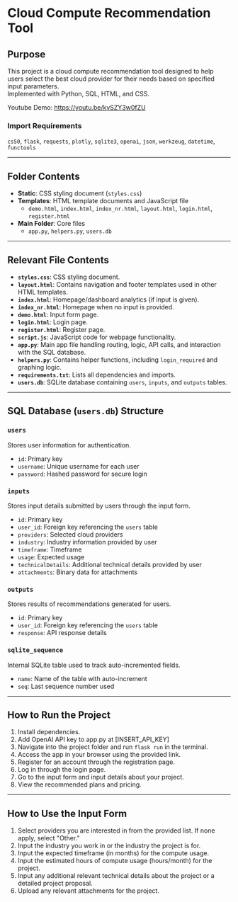 # Cloud Compute Recommendation Tool

## Purpose
This project is a cloud compute recommendation tool designed to help users select the best cloud provider for their needs based on specified input parameters.  
Implemented with Python, SQL, HTML, and CSS.

Youtube Demo: https://youtu.be/kvSZY3w0fZU

### Import Requirements
`cs50`, `flask`, `requests`, `plotly`, `sqlite3`, `openai`, `json`, `werkzeug`, `datetime`, `functools`

----

## Folder Contents

- **Static**: CSS styling document (`styles.css`)  
- **Templates**: HTML template documents and JavaScript file  
  - `demo.html`, `index.html`, `index_nr.html`, `layout.html`, `login.html`, `register.html`  
- **Main Folder**: Core files  
  - `app.py`, `helpers.py`, `users.db`

----

## Relevant File Contents

- **`styles.css`**: CSS styling document.  
- **`layout.html`**: Contains navigation and footer templates used in other HTML templates.  
- **`index.html`**: Homepage/dashboard analytics (if input is given).  
- **`index_nr.html`**: Homepage when no input is provided.  
- **`demo.html`**: Input form page.  
- **`login.html`**: Login page.  
- **`register.html`**: Register page.  
- **`script.js`**: JavaScript code for webpage functionality.  
- **`app.py`**: Main app file handling routing, logic, API calls, and interaction with the SQL database.  
- **`helpers.py`**: Contains helper functions, including `login_required` and graphing logic.  
- **`requirements.txt`**: Lists all dependencies and imports.  
- **`users.db`**: SQLite database containing `users`, `inputs`, and `outputs` tables.  

----

## SQL Database (`users.db`) Structure

### `users`
Stores user information for authentication.  
- `id`: Primary key  
- `username`: Unique username for each user  
- `password`: Hashed password for secure login  

### `inputs`
Stores input details submitted by users through the input form.  
- `id`: Primary key  
- `user_id`: Foreign key referencing the `users` table  
- `providers`: Selected cloud providers  
- `industry`: Industry information provided by user  
- `timeframe`: Timeframe  
- `usage`: Expected usage  
- `technicalDetails`: Additional technical details provided by user  
- `attachments`: Binary data for attachments  

### `outputs`
Stores results of recommendations generated for users.  
- `id`: Primary key  
- `user_id`: Foreign key referencing the `users` table  
- `response`: API response details  

### `sqlite_sequence`
Internal SQLite table used to track auto-incremented fields.  
- `name`: Name of the table with auto-increment  
- `seq`: Last sequence number used  

----

## How to Run the Project

1. Install dependencies.
2. Add OpenAI API key to app.py at [INSERT_API_KEY]
3. Navigate into the project folder and run `flask run` in the terminal.  
4. Access the app in your browser using the provided link.  
5. Register for an account through the registration page.  
6. Log in through the login page.  
7. Go to the input form and input details about your project.  
8. View the recommended plans and pricing.  

----

## How to Use the Input Form

1. Select providers you are interested in from the provided list. If none apply, select "Other."  
2. Input the industry you work in or the industry the project is for.  
3. Input the expected timeframe (in months) for the compute usage.  
4. Input the estimated hours of compute usage (hours/month) for the project.  
5. Input any additional relevant technical details about the project or a detailed project proposal.  
6. Upload any relevant attachments for the project.  
